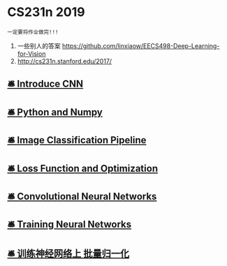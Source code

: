 # CS231n 2019

`一定要将作业做完!!!`

1. 一些别人的答案 https://github.com/linxiaow/EECS498-Deep-Learning-for-Vision
1. http://cs231n.stanford.edu/2017/

## [🛎 Introduce CNN](DL_FRAMEWORK/CS231n/Introduce.md)

## [🛎 Python and Numpy](DL_FRAMEWORK/CS231n/Python_And_Numpy.md)

## [🛎 Image Classification Pipeline](DL_FRAMEWORK/CS231n/Image_Classification_Pipeline.md) 

## [🛎 Loss Function and Optimization](DL_FRAMEWORK/CS231n/Loss_And_Optimization.md) 

## [🛎 Convolutional Neural Networks](DL_FRAMEWORK/CS231n/ConvolutionalNeuralNetworks.md) 

## [🛎 Training Neural Networks](DL_FRAMEWORK/CS231n/Training_Neural_Networks.md) 

## [🛎 训练神经网络上 批量归一化](DL_FRAMEWORK/CS231n/6-BatchNormal.md)

##  